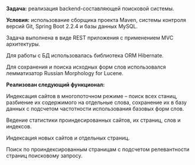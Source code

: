 

**Задача:** реализация backend-составляющей поисковой системы. 

**Условия:** использование сборщика проекта Maven, системы контроля версий Git, Spring Boot 2.2.4 и базы данных MySQL.

Задача выполнена в виде REST приложения с применением MVC архитектуры.

Для работы с БД использовалась библиотека ORM Hibernate.

Для сохранения и поиска исходных форм слов использовался лемматизатор Russian Morphology for Lucene.

**Реализован следующий функционал:**

Индексация сайтов в многопоточном режиме – поиск всех станиц, разбиение их содержимого на отдельные слова, сохранение их в базу данных с подсчетом частотности использования базовых форм слов. 

Ведение статистики проиндесированных сайтов, их страниц, слов и индексов. 

Индексация новых сайтов и отдельных страниц. 

Поиск по проиндексированным страницам с подсчетом релевантности страниц поисковому запросу. 

